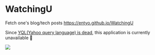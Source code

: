# WatchingU

Fetch one's blog/tech posts https://entyo.github.io/WatchingU

Since [YQL(Yahoo query language) is dead](https://weather-ydn-yql.media.yahoo.com/forecastrss), this application is currently unavailable :bow:

![](https://i.imgur.com/e6bfMaV.png)
